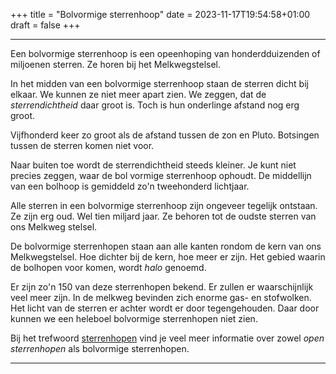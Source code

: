 +++
title = "Bolvormige sterrenhoop"
date = 2023-11-17T19:54:58+01:00
draft = false
+++


---
Een bolvormige sterrenhoop is een opeenhoping van honderdduizenden of
miljoenen sterren. Ze horen bij het Melkwegstelsel.

In het midden van een bolvormige sterrenhoop staan de sterren dicht bij
elkaar. We kunnen ze niet meer apart zien. We zeggen, dat de
*sterrendichtheid* daar groot is. Toch is hun onderlinge afstand nog erg
groot.

Vijfhonderd keer zo groot als de afstand tussen de zon en Pluto.
Botsingen tussen de sterren komen niet voor.

Naar buiten toe wordt de sterrendichtheid steeds kleiner. Je kunt niet
precies zeggen, waar de bol vormige sterrenhoop ophoudt. De middellijn
van een bolhoop is gemiddeld zo'n tweehonderd lichtjaar.

Alle sterren in een bolvormige sterrenhoop zijn ongeveer tegelijk
ontstaan. Ze zijn erg oud. Wel tien miljard jaar. Ze behoren tot de
oudste sterren van ons Melkweg stelsel.

De bolvormige sterrenhopen staan aan alle kanten rondom de kern van ons
Melkwegstelsel. Hoe dichter bij de kern, hoe meer er zijn. Het gebied
waarin de bolhopen voor komen, wordt *halo* genoemd.

Er zijn zo'n 150 van deze sterrenhopen bekend. Er zullen er
waarschijnlijk veel meer zijn. In de melkweg bevinden zich enorme gas-
en stofwolken. Het licht van de sterren er achter wordt er door
tegengehouden. Daar door kunnen we een heleboel bolvormige sterrenhopen
niet zien.

Bij het trefwoord [sterrenhopen](/encyclopedie/sterrenhopen) vind je veel meer
informatie over zowel *open sterrenhopen* als bolvormige sterrenhopen.

---
